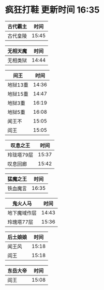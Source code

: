 # 疯狂打鞋 更新时间 16:35

| 古代霸主   | 时间    |
|--------|-------|
| 古代皇陵 | 15:45 |

| 无相天魔   | 时间    |
|--------|-------|
| 无相类狱 | 14:44 |

| 间王   | 时间    |
|--------|-------|
| 地狱13重 | 14:36 |
| 地狱15重 | 14:47 |
| 地狱3重 | 16:19 |
| 地狱5重 | 16:08 |
| 闻王不 | 15:05 |
| 阎王 | 15:05 |

| 叹息之王   | 时间    |
|--------|-------|
| 玲珑塔79层 | 15:37 |
| 叹息回廊 | 15:42 |

| 猛魔之王   | 时间    |
|--------|-------|
| 铁血魔言 | 16:35 |

| 鬼火人马   | 时间    |
|--------|-------|
| 地下魔域作层 | 14:43 |
| 玲瑰塔77层 | 15:36 |

| 后土娘娘   | 时间    |
|--------|-------|
| 闻王风 | 15:18 |
| 阎王 | 15:18 |

| 东岳大帝   | 时间    |
|--------|-------|
| 阎王 | 15:08 |